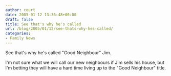 ```yaml
---
author: court
date: 2005-01-12 13:36:48+00:00
draft: false
title: See that's why he's called
url: /blog/2005/01/12/see-thats-why-hes-called/
categories:
- Family News
---
```


See that's why he's called "Good Neighbour" Jim.

I'm not sure what we will call our new neighbours if Jim sells his house, but I'm betting they will have a hard time living up to the "Good Neighbour" title.
